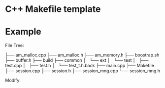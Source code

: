 # C++ Makefile template

# Example

File Tree:

├── am_malloc.cpp
├── am_malloc.h
├── am_memory.h
├── boostrap.sh
├── buffer.h
├── build
├── common
│   └── ext
│       └── test
│           ├── test.cpp
│           ├── test.h
│           └── test_t.h.back
├── main.cpp
├── Makefile
├── session.cpp
├── session.h
├── session_mng.cpp
└── session_mng.h

Modify:


